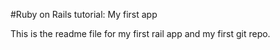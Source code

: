 #Ruby on Rails tutorial: My first app

This is the readme file for my first rail app and my first git repo.
